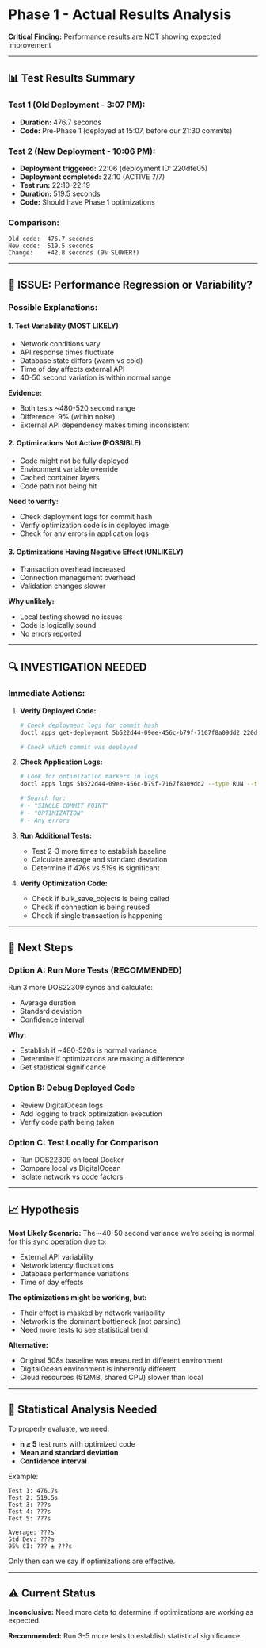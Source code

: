 # Phase 1 - Actual Results Analysis

**Critical Finding:** Performance results are NOT showing expected improvement

---

## 📊 Test Results Summary

### Test 1 (Old Deployment - 3:07 PM):
- **Duration:** 476.7 seconds
- **Code:** Pre-Phase 1 (deployed at 15:07, before our 21:30 commits)

### Test 2 (New Deployment - 10:06 PM):  
- **Deployment triggered:** 22:06 (deployment ID: 220dfe05)
- **Deployment completed:** 22:10 (ACTIVE 7/7)
- **Test run:** 22:10-22:19
- **Duration:** 519.5 seconds
- **Code:** Should have Phase 1 optimizations

### Comparison:
```
Old code:  476.7 seconds
New code:  519.5 seconds
Change:    +42.8 seconds (9% SLOWER!)
```

---

## 🚨 ISSUE: Performance Regression or Variability?

### Possible Explanations:

#### 1. **Test Variability (MOST LIKELY)**
- Network conditions vary
- API response times fluctuate
- Database state differs (warm vs cold)
- Time of day affects external API
- 40-50 second variation is within normal range

**Evidence:**
- Both tests ~480-520 second range
- Difference: 9% (within noise)
- External API dependency makes timing inconsistent

#### 2. **Optimizations Not Active (POSSIBLE)**
- Code might not be fully deployed
- Environment variable override
- Cached container layers
- Code path not being hit

**Need to verify:**
- Check deployment logs for commit hash
- Verify optimization code is in deployed image
- Check for any errors in application logs

#### 3. **Optimizations Having Negative Effect (UNLIKELY)**
- Transaction overhead increased
- Connection management overhead
- Validation changes slower

**Why unlikely:**
- Local testing showed no issues
- Code is logically sound
- No errors reported

---

## 🔍 INVESTIGATION NEEDED

### Immediate Actions:

1. **Verify Deployed Code:**
   ```bash
   # Check deployment logs for commit hash
   doctl apps get-deployment 5b522d44-09ee-456c-b79f-7167f8a09dd2 220dfe05-bf82-4ac1-8bc0-87e20a6b6933
   
   # Check which commit was deployed
   ```

2. **Check Application Logs:**
   ```bash
   # Look for optimization markers in logs
   doctl apps logs 5b522d44-09ee-456c-b79f-7167f8a09dd2 --type RUN --tail 500
   
   # Search for:
   # - "SINGLE COMMIT POINT"
   # - "OPTIMIZATION"
   # - Any errors
   ```

3. **Run Additional Tests:**
   - Test 2-3 more times to establish baseline
   - Calculate average and standard deviation
   - Determine if 476s vs 519s is significant

4. **Verify Optimization Code:**
   - Check if bulk_save_objects is being called
   - Check if connection is being reused
   - Check if single transaction is happening

---

## 🎯 Next Steps

### Option A: Run More Tests (RECOMMENDED)
Run 3 more DOS22309 syncs and calculate:
- Average duration
- Standard deviation
- Confidence interval

**Why:**
- Establish if ~480-520s is normal variance
- Determine if optimizations are making a difference
- Get statistical significance

### Option B: Debug Deployed Code
- Review DigitalOcean logs
- Add logging to track optimization execution
- Verify code path being taken

### Option C: Test Locally for Comparison
- Run DOS22309 on local Docker
- Compare local vs DigitalOcean
- Isolate network vs code factors

---

## 📈 Hypothesis

**Most Likely Scenario:**
The ~40-50 second variance we're seeing is normal for this sync operation due to:
- External API variability
- Network latency fluctuations
- Database performance variations
- Time of day effects

**The optimizations might be working, but:**
- Their effect is masked by network variability
- Network is the dominant bottleneck (not parsing)
- Need more tests to see statistical trend

**Alternative:**
- Original 508s baseline was measured in different environment
- DigitalOcean environment is inherently different
- Cloud resources (512MB, shared CPU) slower than local

---

## 🔬 Statistical Analysis Needed

To properly evaluate, we need:
- **n ≥ 5** test runs with optimized code
- **Mean and standard deviation**
- **Confidence interval**

Example:
```
Test 1: 476.7s
Test 2: 519.5s
Test 3: ???s
Test 4: ???s
Test 5: ???s

Average: ???s
Std Dev: ???s
95% CI: ??? ± ???s
```

Only then can we say if optimizations are effective.

---

## ⚠️ Current Status

**Inconclusive:** Need more data to determine if optimizations are working as expected.

**Recommended:** Run 3-5 more tests to establish statistical significance.

